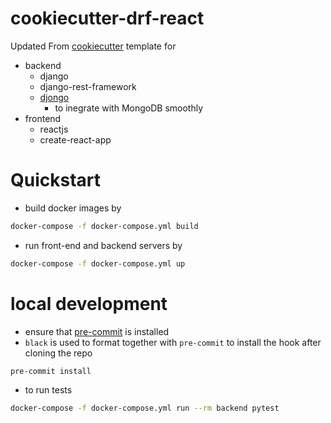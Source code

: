 # cookiecutter-drf-react

Updated From [cookiecutter](https://github.com/audreyr/cookiecutter) template for
 - backend
   - django
   - django-rest-framework
   - [djongo](https://nesdis.github.io/djongo/get-started/)
        - to inegrate with MongoDB smoothly 
 - frontend
   - reactjs
   - create-react-app


# Quickstart

- build docker images by

```sh
docker-compose -f docker-compose.yml build
```

- run front-end and backend servers by

```sh
docker-compose -f docker-compose.yml up
```

# local development

- ensure that [pre-commit](https://pre-commit.com/) is installed 
- `black` is used to format together with `pre-commit` to install the hook after cloning the repo

```bash
pre-commit install
```

- to run tests

```bash
docker-compose -f docker-compose.yml run --rm backend pytest
```
